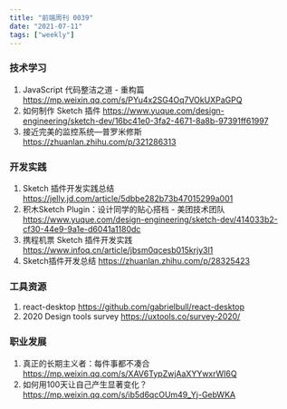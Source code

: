 ```yaml
---
title: "前端周刊 0039"
date: "2021-07-11"
tags: ["weekly"]
---
```


### 技术学习
1. JavaScript 代码整洁之道 - 重构篇 https://mp.weixin.qq.com/s/PYu4x2SG4Oq7VOkUXPaGPQ
2. 如何制作 Sketch 插件 https://www.yuque.com/design-engineering/sketch-dev/16bc41e0-3fa2-4671-8a8b-97391ff61997
3. 接近完美的监控系统—普罗米修斯 https://zhuanlan.zhihu.com/p/321286313

### 开发实践
1. Sketch 插件开发实践总结 https://jelly.jd.com/article/5dbbe282b73b47015299a001
2. 积木Sketch Plugin：设计同学的贴心搭档 - 美团技术团队 https://www.yuque.com/design-engineering/sketch-dev/414033b2-cf30-44e9-9a1e-d6041a1180dc
3. 携程机票 Sketch 插件开发实践 https://www.infoq.cn/article/jbsm0qcesb015krjy3l1
4. Sketch插件开发总结 https://zhuanlan.zhihu.com/p/28325423

### 工具资源
1. react-desktop https://github.com/gabrielbull/react-desktop
2. 2020 Design tools survey https://uxtools.co/survey-2020/

### 职业发展
1. 真正的长期主义者：每件事都不凑合 https://mp.weixin.qq.com/s/XAV6TypZwjAaXYYwxrWI6Q
2. 如何用100天让自己产生显著变化？ https://mp.weixin.qq.com/s/ib5d6qcOUm49_Yj-GebWKA
